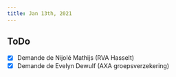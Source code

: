 ```yaml
---
title: Jan 13th, 2021
---
```


## ToDo

* [x]  Demande de Nijolé Mathijs (RVA Hasselt)
* [x]  Demande de Evelyn Dewulf (AXA groepsverzekering)
